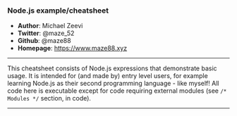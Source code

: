 ### Node.js example/cheatsheet

* **Author**: Michael Zeevi
* **Twitter**: @maze_52
* **Github**: @maze88
* **Homepage**: https://www.maze88.xyz

---

This cheatsheet consists of Node.js expressions that demonstrate basic usage.
It is intended for (and made by) entry level users, for example learning Node.js as their second programming language - like myself!
All code here is executable except for code requiring external modules (see `/* Modules */` section, in code).

---
